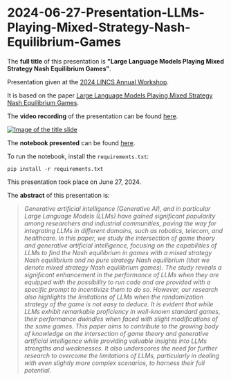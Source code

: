 # 2024-06-27-Presentation-LLMs-Playing-Mixed-Strategy-Nash-Equilibrium-Games

The **full title** of this presentation is **"Large Language Models Playing Mixed Strategy Nash Equilibrium Games"**.

Presentation given at the [2024 LINCS Annual Workshop](https://www.lincs.fr/2024-lincs-annual-workshop-with-its-scientific-committee/). 

It is based on the paper [Large Language Models Playing Mixed Strategy Nash Equilibrium Games](https://arxiv.org/abs/2406.10574).

The **video recording** of the presentation can be found [here](https://www.youtube.com/watch?v=VDz_c9QEuO0).

[![Image of the title slide](http://img.youtube.com/vi/VDz_c9QEuO0/0.jpg)](http://www.youtube.com/watch?v=VDz_c9QEuO0 "Large Language Models Playing Mixed Strategy Nash Equilibrium Games")

The **notebook presented** can be found [here](https://github.com/alonsosilvaallende/2024-06-27-Presentation-LLMs-Playing-Mixed-Strategy-Nash-Equilibrium-Games/blob/main/Presentation.ipynb).

To run the notebook, install the `requirements.txt`:
```console
pip install -r requirements.txt
```

This presentation took place on June 27, 2024.

The **abstract** of this presentation is:

> *Generative artificial intelligence (Generative AI), and in particular Large Language Models (LLMs) have gained significant popularity among researchers and industrial communities, paving the way for integrating LLMs in different domains, such as robotics, telecom, and healthcare. In this paper, we study the intersection of game theory and generative artificial intelligence, focusing on the capabilities of LLMs to find the Nash equilibrium in games with a mixed strategy Nash equilibrium and no pure strategy Nash equilibrium (that we denote mixed strategy Nash equilibrium games). The study reveals a significant enhancement in the performance of LLMs when they are equipped with the possibility to run code and are provided with a specific prompt to incentivize them to do so. However, our research also highlights the limitations of LLMs when the randomization strategy of the game is not easy to deduce. It is evident that while LLMs exhibit remarkable proficiency in well-known standard games, their performance dwindles when faced with slight modifications of the same games. This paper aims to contribute to the growing body of knowledge on the intersection of game theory and generative artificial intelligence while providing valuable insights into LLMs strengths and weaknesses. It also underscores the need for further research to overcome the limitations of LLMs, particularly in dealing with even slightly more complex scenarios, to harness their full potential.*
